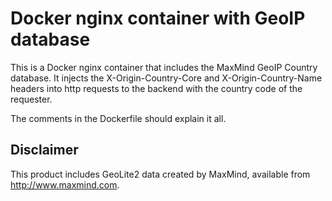 # Docker nginx container with GeoIP database

This is a Docker nginx container that includes the MaxMind GeoIP Country database. It injects the X-Origin-Country-Core and X-Origin-Country-Name headers into http requests to the backend with the country code of the requester.

The comments in the Dockerfile should explain it all.

## Disclaimer

This product includes GeoLite2 data created by MaxMind, available from
<a href="http://www.maxmind.com">http://www.maxmind.com</a>.
